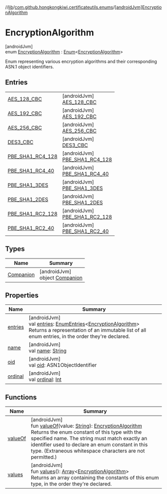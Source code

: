//[lib](../../../index.md)/[com.github.hongkongkiwi.certificateutils.enums](../index.md)/[[androidJvm]EncryptionAlgorithm](index.md)

# EncryptionAlgorithm

[androidJvm]\
enum [EncryptionAlgorithm](index.md) : [Enum](https://kotlinlang.org/api/latest/jvm/stdlib/kotlin/-enum/index.html)&lt;[EncryptionAlgorithm](index.md)&gt; 

Enum representing various encryption algorithms and their corresponding ASN.1 object identifiers.

## Entries

| | |
|---|---|
| [AES_128_CBC](-a-e-s_128_-c-b-c/index.md) | [androidJvm]<br>[AES_128_CBC](-a-e-s_128_-c-b-c/index.md) |
| [AES_192_CBC](-a-e-s_192_-c-b-c/index.md) | [androidJvm]<br>[AES_192_CBC](-a-e-s_192_-c-b-c/index.md) |
| [AES_256_CBC](-a-e-s_256_-c-b-c/index.md) | [androidJvm]<br>[AES_256_CBC](-a-e-s_256_-c-b-c/index.md) |
| [DES3_CBC](-d-e-s3_-c-b-c/index.md) | [androidJvm]<br>[DES3_CBC](-d-e-s3_-c-b-c/index.md) |
| [PBE_SHA1_RC4_128](-p-b-e_-s-h-a1_-r-c4_128/index.md) | [androidJvm]<br>[PBE_SHA1_RC4_128](-p-b-e_-s-h-a1_-r-c4_128/index.md) |
| [PBE_SHA1_RC4_40](-p-b-e_-s-h-a1_-r-c4_40/index.md) | [androidJvm]<br>[PBE_SHA1_RC4_40](-p-b-e_-s-h-a1_-r-c4_40/index.md) |
| [PBE_SHA1_3DES](-p-b-e_-s-h-a1_3-d-e-s/index.md) | [androidJvm]<br>[PBE_SHA1_3DES](-p-b-e_-s-h-a1_3-d-e-s/index.md) |
| [PBE_SHA1_2DES](-p-b-e_-s-h-a1_2-d-e-s/index.md) | [androidJvm]<br>[PBE_SHA1_2DES](-p-b-e_-s-h-a1_2-d-e-s/index.md) |
| [PBE_SHA1_RC2_128](-p-b-e_-s-h-a1_-r-c2_128/index.md) | [androidJvm]<br>[PBE_SHA1_RC2_128](-p-b-e_-s-h-a1_-r-c2_128/index.md) |
| [PBE_SHA1_RC2_40](-p-b-e_-s-h-a1_-r-c2_40/index.md) | [androidJvm]<br>[PBE_SHA1_RC2_40](-p-b-e_-s-h-a1_-r-c2_40/index.md) |

## Types

| Name | Summary |
|---|---|
| [Companion](-companion/index.md) | [androidJvm]<br>object [Companion](-companion/index.md) |

## Properties

| Name | Summary |
|---|---|
| [entries](entries.md) | [androidJvm]<br>val [entries](entries.md): [EnumEntries](https://kotlinlang.org/api/latest/jvm/stdlib/kotlin.enums/-enum-entries/index.html)&lt;[EncryptionAlgorithm](index.md)&gt;<br>Returns a representation of an immutable list of all enum entries, in the order they're declared. |
| [name](../[android-jvm]-signature-algorithm/-s-h-a512_-w-i-t-h_-e-d-d-s-a/index.md#-372974862%2FProperties%2F-1973928616) | [androidJvm]<br>val [name](../[android-jvm]-signature-algorithm/-s-h-a512_-w-i-t-h_-e-d-d-s-a/index.md#-372974862%2FProperties%2F-1973928616): [String](https://kotlinlang.org/api/latest/jvm/stdlib/kotlin/-string/index.html) |
| [oid](oid.md) | [androidJvm]<br>val [oid](oid.md): ASN1ObjectIdentifier |
| [ordinal](../[android-jvm]-signature-algorithm/-s-h-a512_-w-i-t-h_-e-d-d-s-a/index.md#-739389684%2FProperties%2F-1973928616) | [androidJvm]<br>val [ordinal](../[android-jvm]-signature-algorithm/-s-h-a512_-w-i-t-h_-e-d-d-s-a/index.md#-739389684%2FProperties%2F-1973928616): [Int](https://kotlinlang.org/api/latest/jvm/stdlib/kotlin/-int/index.html) |

## Functions

| Name | Summary |
|---|---|
| [valueOf](value-of.md) | [androidJvm]<br>fun [valueOf](value-of.md)(value: [String](https://kotlinlang.org/api/latest/jvm/stdlib/kotlin/-string/index.html)): [EncryptionAlgorithm](index.md)<br>Returns the enum constant of this type with the specified name. The string must match exactly an identifier used to declare an enum constant in this type. (Extraneous whitespace characters are not permitted.) |
| [values](values.md) | [androidJvm]<br>fun [values](values.md)(): [Array](https://kotlinlang.org/api/latest/jvm/stdlib/kotlin/-array/index.html)&lt;[EncryptionAlgorithm](index.md)&gt;<br>Returns an array containing the constants of this enum type, in the order they're declared. |
